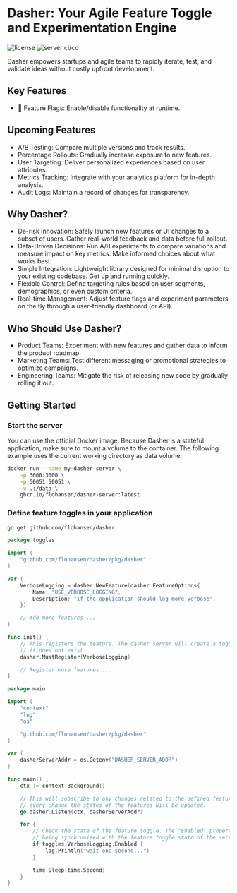 # Dasher: Your Agile Feature Toggle and Experimentation Engine

![license](https://img.shields.io/github/license/flohansen/dasher)
![server ci/cd](https://github.com/flohansen/dasher-server/actions/workflows/server-main.yml/badge.svg)

Dasher empowers startups and agile teams to rapidly iterate, test, and validate
ideas without costly upfront development.

## Key Features

- 🚩 Feature Flags: Enable/disable functionality at runtime.

## Upcoming Features
- A/B Testing: Compare multiple versions and track results.
- Percentage Rollouts: Gradually increase exposure to new features.
- User Targeting: Deliver personalized experiences based on user attributes.
- Metrics Tracking: Integrate with your analytics platform for in-depth
analysis.
- Audit Logs: Maintain a record of changes for transparency.

## Why Dasher?

- De-risk Innovation: Safely launch new features or UI changes to a subset of
users. Gather real-world feedback and data before full rollout.
- Data-Driven Decisions: Run A/B experiments to compare variations and measure
impact on key metrics. Make informed choices about what works best.
- Simple Integration: Lightweight library designed for minimal disruption to
your existing codebase. Get up and running quickly.
- Flexible Control: Define targeting rules based on user segments, demographics,
or even custom criteria.
- Real-time Management: Adjust feature flags and experiment parameters on the
fly through a user-friendly dashboard (or API).

## Who Should Use Dasher?

- Product Teams: Experiment with new features and gather data to inform the
product roadmap.
- Marketing Teams: Test different messaging or promotional strategies to
optimize campaigns.
- Engineering Teams: Mitigate the risk of releasing new code by gradually
rolling it out.

## Getting Started

### Start the server

You can use the official Docker image. Because Dasher is a stateful
application, make sure to mount a volume to the container. The following
example uses the current working directory as data volume.

```bash
docker run --name my-dasher-server \
    -p 3000:3000 \
    -p 50051:50051 \
    -v .:/data \
    ghcr.io/flohansen/dasher-server:latest
```

### Define feature toggles in your application

```bash
go get github.com/flohansen/dasher
```

```go
package toggles

import (
    "github.com/flohansen/dasher/pkg/dasher"
)

var (
    VerboseLogging = dasher.NewFeature(dasher.FeatureOptions{
        Name: "USE_VERBOSE_LOGGING",
        Description: "If the application should log more verbose",
    })

    // Add more features ...
)

func init() {
    // This registers the feature. The dasher server will create a toggle, if
    // it does not exist.
    dasher.MustRegister(VerboseLogging)

    // Register more features ...
}
```
```go
package main

import (
    "context"
    "log"
    "os"

    "github.com/flohansen/dasher/pkg/dasher"
)

var (
    dasherServerAddr = os.Getenv("DASHER_SERVER_ADDR")
)

func main() {
    ctx := context.Background()

    // This will subscribe to any changes related to the defined features. On
    // every change the states of the features will be updated.
    go dasher.Listen(ctx, dasherServerAddr)

    for {
        // Check the state of the feature toggle. The "Enabled" property is
        // being synchronized with the feature toggle state of the server.
        if toggles.VerboseLogging.Enabled {
            log.Println("wait one second...")
        }

        time.Sleep(time.Second)
    }
}
```
